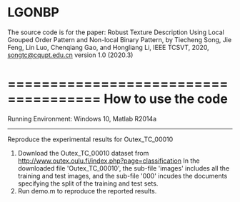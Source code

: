 # LGONBP
The source code is for the paper:
Robust Texture Description Using Local Grouped Order Pattern and Non-local Binary Pattern, 
by Tiecheng Song,  Jie Feng, Lin Luo, Chenqiang Gao, and Hongliang Li, 
IEEE TCSVT, 2020,
songtc@cqupt.edu.cn
version 1.0 (2020.3)

=====================================
        How to use the code
=====================================
Running Environment: Windows 10, Matlab R2014a

-----------------------------------------------------
Reproduce the experimental results for Outex_TC_00010
1. Download the Outex_TC_00010 dataset from http://www.outex.oulu.fi/index.php?page=classification
   In the downloaded file 'Outex_TC_00010', the sub-file 'images' includes all the training and test images, and the sub-file '000' incudes the documents specifying the split of the training and test sets. 
2. Run demo.m to reproduce the reported results.
